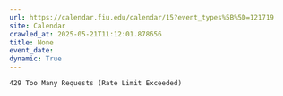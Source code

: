```yaml
---
url: https://calendar.fiu.edu/calendar/15?event_types%5B%5D=121719
site: Calendar
crawled_at: 2025-05-21T11:12:01.878656
title: None
event_date: 
dynamic: True
---
```


```
429 Too Many Requests (Rate Limit Exceeded)

```

